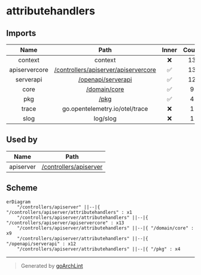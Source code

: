 # attributehandlers

## Imports

|     Name      |                           Path                           | Inner | Count |
|:-------------:|:--------------------------------------------------------:|:-----:|:-----:|
|    context    |                         context                          |  ❌   |  13   |
| apiservercore | [/controllers/apiserver/apiservercore](apiservercore.md) |  ✅   |  13   |
|   serverapi   |     [/openapi/serverapi](../../openapi/serverapi.md)     |  ✅   |  12   |
|     core      |           [/domain/core](../../domain/core.md)           |  ✅   |   9   |
|      pkg      |                   [/pkg](../../pkg.md)                   |  ✅   |   4   |
|     trace     |              go.opentelemetry.io/otel/trace              |  ❌   |   1   |
|     slog      |                         log/slog                         |  ❌   |   1   |

## Used by

|   Name    |                   Path                    |
|:---------:|:-----------------------------------------:|
| apiserver | [/controllers/apiserver](../apiserver.md) |

## Scheme

```mermaid
erDiagram
    "/controllers/apiserver" ||--|{ "/controllers/apiserver/attributehandlers" : x1
    "/controllers/apiserver/attributehandlers" ||--|{ "/controllers/apiserver/apiservercore" : x13
    "/controllers/apiserver/attributehandlers" ||--|{ "/domain/core" : x9
    "/controllers/apiserver/attributehandlers" ||--|{ "/openapi/serverapi" : x12
    "/controllers/apiserver/attributehandlers" ||--|{ "/pkg" : x4
```

---

> Generated by [goArchLint](https://github.com/gbh007/goarchlint)
